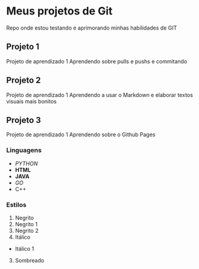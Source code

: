 # Meus projetos de Git

Repo onde estou testando e aprimorando minhas habilidades de GIT

## Projeto 1

Projeto de aprendizado 1
  Aprendendo sobre pulls e pushs e commitando

## Projeto 2

Projeto de aprendizado 1
  Aprendendo a usar o Markdown e elaborar textos visuais mais bonitos

## Projeto 3

Projeto de aprendizado 1
  Aprendendo sobre o Github Pages

### Linguagens 

* *PYTHON*
* **HTML**
* **JAVA**
* _GO_
* C++

### Estilos

1. Negrito
  1. Negrito 1
  2. Negrito 2
2. Itálico
  * Itálico 1
3. Sombreado

